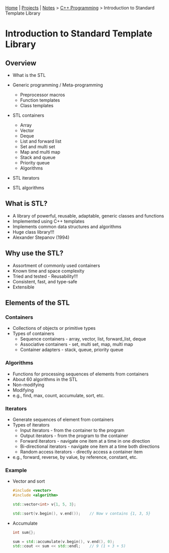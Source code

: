 [Home](../../) | [Projects](../../projects) | [Notes](../) > <a href="./">C++ Programming</a> > Introduction to Standard Template Library

# Introduction to Standard Template Library



## Overview

* What is the STL
* Generic programming / Meta-programming
  * Preprocessor macros
  * Function templates
  * Class templates

* STL containers
  * Array
  * Vector
  * Deque
  * List and forward list
  * Set and multi set
  * Map and multi map
  * Stack and queue
  * Priority queue
  * Algorithms

* STL iterators
* STL algorithms



## What is STL?

* A library of powerful, reusable, adaptable, generic classes and functions
* Implemented using C++ templates
* Implements common data structures and algorithms
* Huge class library!!!
* Alexander Stepanov (1994)



## Why use the STL?

* Assortment of commonly used containers
* Known time and space complexity
* Tried and tested - Reusability!!!
* Consistent, fast, and type-safe
* Extensible



## Elements of the STL

### Containers

* Collections of objects or primitive types
* Types of containers
  * Sequence containers - array, vector, list, forward_list, deque
  * Associative containers - set, multi set, map, multi map
  * Container adapters - stack, queue, priority queue

### Algorithms

* Functions for processing sequences of elements from containers
* About 60 algorithms in the STL
* Non-modifying
* Modifying
* e.g., find, max, count, accumulate, sort, etc.

### Iterators

* Generate sequences of element from containers
* Types of iterators
  * Input iterators - from the container to the program
  * Output iterators - from the program to the container
  * Forward iterators - navigate one item at a time in one direction
  * Bi-directional iterators - navigate one item at a time both directions
  * Random access iterators - directly access a container item
* e.g., forward, reverse, by value, by reference, constant, etc.

### Example

* Vector and sort

  ```cpp
  #include <vector>
  #include <algorithm>
  
  std::vector<int> v{1, 5, 3};
  
  std::sort(v.begin(), v.end());	// Now v contains {1, 3, 5}
  ```

* Accumulate

  ```cpp
  int sum{};
  
  sum = std::accumulate(v.begin(), v.end(), 0);
  std::cout << sum << std::endl;	// 9 (1 + 3 + 5)
  ```
